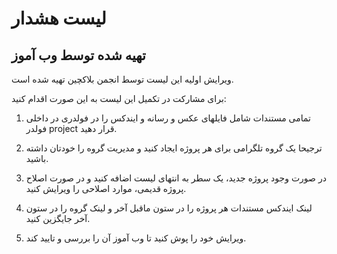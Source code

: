 # لیست هشدار 
## تهیه شده توسط وب آموز

ویرایش اولیه این لیست توسط انجمن بلاکچین تهیه شده است.

برای مشارکت در تکمیل این لیست به این صورت اقدام کنید:

1. تمامی مستندات شامل فایلهای عکس و رسانه و ایندکس را در فولدری در داخلی فولدر project قرار دهید.

2. ترجیحا یک گروه تلگرامی برای هر پروژه ایجاد کنید و مدیریت گروه را خودتان داشته باشید.

3. در صورت وجود پروژه جدید، یک سطر به انتهای لیست اضافه کنید و در صورت اصلاح پروژه قدیمی، موارد اصلاحی را ویرایش کنید.

4. لینک ایندکس مستندات هر پروژه را در ستون ماقبل آخر و لینک گروه را در ستون آخر جایگزین کنید.

5. ویرایش خود را پوش کنید تا وب آموز آن را بررسی و تایید کند.
